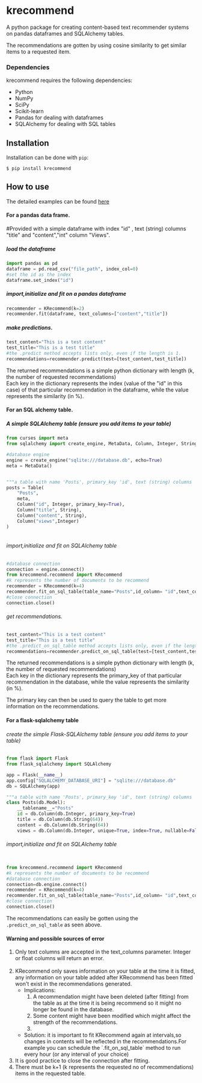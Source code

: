 # krecommend
A python package for creating content-based text recommender systems on pandas dataframes and SQLAlchemy tables.

The recommendations are gotten by using cosine similarity to get similar items to a requested item.
### Dependencies
krecommend requires the following dependencies:

<ul><li>Python</li>
<li>NumPy</li>
<li>SciPy</li>
<li>Scikit-learn</li>
<li>Pandas for dealing with dataframes</li>
<li>SQLAlchemy for dealing with SQL tables</li></ul>

## Installation
Installation can be done with `pip`:
```shell
$ pip install krecommend
```
## How to use 
The detailed examples can be found <a href="https://github.com/saheedniyi02/Test-krecommend">here</a>
#### For a pandas data frame.
#Provided with a simple dataframe with index "id" ,
text (string) columns "title" and "content","int" column "Views".

##### load the dataframe
```py
import pandas as pd
dataframe = pd.read_csv("file_path", index_col=0)
#set the id as the index
dataframe.set_index("id")
```
##### import,initialize and fit on a pandas dataframe
```py
recommender = KRecommend(k=2)
recommender.fit(dataframe, text_columns=["content","title"])

```
##### make predictions.
```py
test_content="This is a test content"
test_title="This is a test title"
#the .predict method accepts lists only, even if the length is 1.
recommendations=recommender.predict(test=[test_content,test_title])
```

The returned recommendations is a simple python dictionary with length (k, the number of requested recommendations)\
Each key in the dictionary represents the index (value of the "id" in this case) of that particular
recommendation in the dataframe, while the value represents the similarity (in %).




#### For an SQL alchemy table.
##### A simple SQLAlchemy table (ensure you add items to your table)
```py
from curses import meta
from sqlalchemy import create_engine, MetaData, Column, Integer, String, Table

#database engine
engine = create_engine("sqlite:///database.db", echo=True)
meta = MetaData()


"""a table with name 'Posts', primary_key 'id', text (string) columns 'title' and 'content' and Int column 'views' """
posts = Table(
    "Posts",
    meta,
    Column("id", Integer, primary_key=True),
    Column("title", String),
    Column("content", String),
    Column("views",Integer)
)



```
###### import,initialize and fit on SQLAlchemy table
```py
#database connection
connection = engine.connect()
from krecommend.recommend import KRecommend
#k represents the number of documents to be recommend
recommender = KRecommend(k=4)
recommender.fit_on_sql_table(table_name="Posts",id_column= "id",text_columns=["content","title"],connection= connection)
#close connection
connection.close()
```

###### get recommendations.
```py
test_content="This is a test content"
test_title="This is a test title"
#the .predict_on_sql_table method accepts lists only, even if the length is 1.
recommendations=recommender.predict_on_sql_table(test=[test_content,test_title])
```
The returned recommendations is a simple python dictionary with length (k, the number of requested recommendations)\
Each key in the dictionary represents the primary_key of that particular
recommendation in the database, while the value represents the similarity (in %).

The primary key can then be used to query the table to get more information on the recommendations.



#### For a flask-sqlalchemy table
###### create the simple Flask-SQLAlchemy table (ensure you add items to your table)
```py
from flask import Flask
from flask_sqlalchemy import SQLAlchemy

app = Flask(__name__)
app.config["SQLALCHEMY_DATABASE_URI"] = "sqlite:///database.db"
db = SQLAlchemy(app)

"""a table with name 'Posts', primary_key 'id', text (string) columns 'title' and 'content' and Int column 'views' """
class Posts(db.Model):
    __tablename__="Posts"
    id = db.Column(db.Integer, primary_key=True)
    title = db.Column(db.String(64))
    content = db.Column(db.String(64))
    views = db.Column(db.Integer, unique=True, index=True, nullable=False)

```

###### import,initialize and fit on SQLAlchemy table
```py

from krecommend.recommend import KRecommend
#k represents the number of documents to be recommend
#database connection
connection=db.engine.connect()
recommender = KRecommend(k=4)
recommender.fit_on_sql_table(table_name="Posts",id_column= "id",text_columns=["content","title"],connection= connection)
#close connection
connection.close()
```
The recommendations can easily be gotten using the `.predict_on_sql_table` as seen above.

#### Warning and possible sources of error
<ol><li>Only text columns are accepted in the text_columns parameter.
Integer or float columns will return an error.</li><br>
<li>KRecommend only saves information on your table at the time it is fitted, any information on your table added after
KRecommend has been fitted won't exist in the recommendations generated.
<ul><li>Implications: <ol><li>A recommendation might have been deleted (after fitting) from the table as at the time it is being recommend so it might no longer be found in the database.</li>
              <li>Some content might have been modified which might affect the strength of the recommendations.<li></li></ol>
<li>Solution: it is important to fit KRecommend again at intervals,so changes in contents will be reflected in the recommendations.For example you can schedule  the `.fit_on_sql_table` method to run every hour (or any interval of your choice)</li></li></ul>
<li>It is good practice to close the connection after fitting.</li>
<li>There must be k+1 (k represents the requested no of recommendations) items in the requested table.</li>

